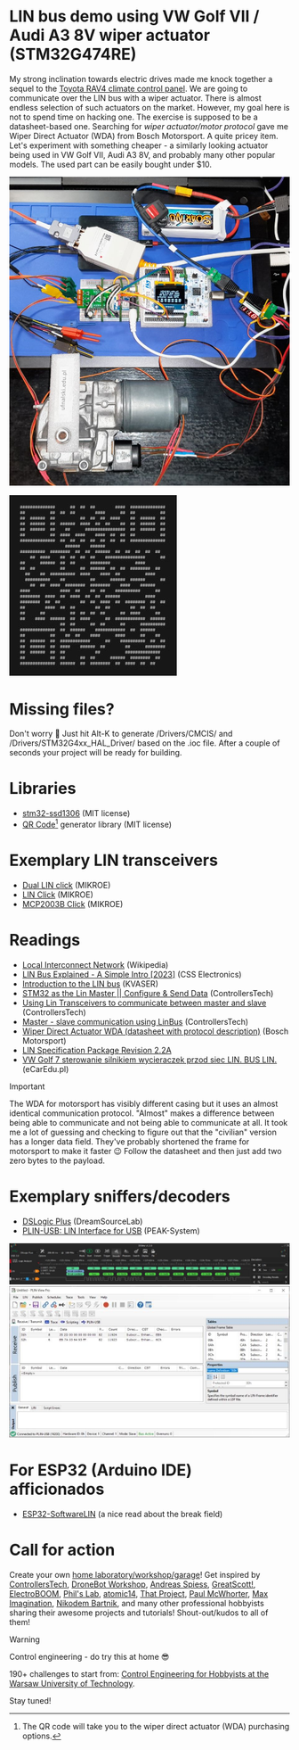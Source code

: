 # LIN bus demo using VW Golf VII / Audi A3 8V wiper actuator (STM32G474RE)
My strong inclination towards electric drives made me knock together a sequel to the [Toyota RAV4 climate control panel](https://github.com/ufnalski/lin_bus_rav4_climate_control_g474re). We are going to communicate over the LIN bus with a wiper actuator. There is almost endless selection of such actuators on the market. However, my goal here is not to spend time on hacking one. The exercise is supposed to be a datasheet-based one. Searching for _wiper actuator/motor protocol_ gave me Wiper Direct Actuator (WDA) from Bosch Motorsport. A quite pricey item. Let's experiment with something cheaper - a similarly looking actuator being used in VW Golf VII, Audi A3 8V, and probably many other popular models. The used part can be easily bought under $10.

![LIN bus wiper actuator in action](/Assets/Images/golf7_wda_in_action.jpg)

![WDA purchasing options](/Assets/Images/golf7_wda_qr_code.JPG)

# Missing files?
Don't worry :slightly_smiling_face: Just hit Alt-K to generate /Drivers/CMCIS/ and /Drivers/STM32G4xx_HAL_Driver/ based on the .ioc file. After a couple of seconds your project will be ready for building.

# Libraries
* [stm32-ssd1306](https://github.com/afiskon/stm32-ssd1306) (MIT license)
* [QR Code[^1] generator library](https://www.nayuki.io/page/qr-code-generator-library) (MIT license)

[^1]: The QR code will take you to the wiper direct actuator (WDA) purchasing options.

# Exemplary LIN transceivers
* [Dual LIN click](https://www.mikroe.com/dual-lin-click) (MIKROE)
* [LIN Click](https://www.mikroe.com/lin-click) (MIKROE)
* [MCP2003B Click](https://www.mikroe.com/mcp2003b-click) (MIKROE)

# Readings
* [Local Interconnect Network](https://en.wikipedia.org/wiki/Local_Interconnect_Network) (Wikipedia)
* [LIN Bus Explained - A Simple Intro [2023]](https://www.csselectronics.com/pages/lin-bus-protocol-intro-basics) (CSS Electronics)
* [Introduction to the LIN bus](https://kvaser.com/about-can/can-standards/linbus/) (KVASER)
* [STM32 as the Lin Master || Configure & Send Data](https://controllerstech.com/stm32-uart-8-lin-protocol-part-1/) (ControllersTech)
* [Using Lin Transceivers to communicate between master and slave](https://controllerstech.com/stm32-uart-9-lin-protocol-part-2/) (ControllersTech)
* [Master - slave communication using LinBus](https://controllerstech.com/stm32-uart-10-lin-protocol-part-3/) (ControllersTech)
* [Wiper Direct Actuator WDA (datasheet with protocol description)](https://www.bosch-motorsport.com/content/downloads/Raceparts/Resources/pdf/Data%20Sheet_68715659_Wiper_Direct_Actuator_WDA.pdf) (Bosch Motorsport)
* [LIN Specification Package Revision 2.2A](https://www.cs-group.de/wp-content/uploads/2016/11/LIN_Specification_Package_2.2A.pdf)
* [VW Golf 7 sterowanie silnikiem wycieraczek przod siec LIN. BUS LIN.](https://www.youtube.com/watch?v=aTWoo6geNao) (eCarEdu.pl)

> [!IMPORTANT]
> The WDA for motorsport has visibly different casing but it uses an almost identical communication protocol. "Almost" makes a difference between being able to communicate and not being able to communicate at all. It took me a lot of guessing and checking to figure out that the "civilian" version has a longer data field. They've probably shortened the frame for motorsport to make it faster :wink: Follow the datasheet and then just add two zero bytes to the payload.

# Exemplary sniffers/decoders
* [DSLogic Plus](https://www.dreamsourcelab.com/product/dslogic-series/) (DreamSourceLab)
* [PLIN-USB: LIN Interface for USB](https://www.peak-system.com/PLIN-USB.485.0.html?&L=1) (PEAK-System)

![LIN bus decoder](/Assets/Images/dsview_linbus_golf7_wda.JPG)
![LIN bus interface/sniffer](/Assets/Images/plin_golf7_wda.JPG)

# For ESP32 (Arduino IDE) afficionados
* [ESP32-SoftwareLIN](https://github.com/CW-B-W/ESP32-SoftwareLIN) (a nice read about the break field)

# Call for action
Create your own [home laboratory/workshop/garage](http://ufnalski.edu.pl/control_engineering_for_hobbyists/2024_dzien_popularyzacji_matematyki/Dzien_Popularyzacji_Matematyki_2024.pdf)! Get inspired by [ControllersTech](https://www.youtube.com/@ControllersTech), [DroneBot Workshop](https://www.youtube.com/@Dronebotworkshop), [Andreas Spiess](https://www.youtube.com/@AndreasSpiess), [GreatScott!](https://www.youtube.com/@greatscottlab), [ElectroBOOM](https://www.youtube.com/@ElectroBOOM), [Phil's Lab](https://www.youtube.com/@PhilsLab), [atomic14](https://www.youtube.com/@atomic14), [That Project](https://www.youtube.com/@ThatProject), [Paul McWhorter](https://www.youtube.com/@paulmcwhorter), [Max Imagination](https://www.youtube.com/@MaxImagination), [Nikodem Bartnik](https://www.youtube.com/@nikodembartnik), and many other professional hobbyists sharing their awesome projects and tutorials! Shout-out/kudos to all of them!

> [!WARNING]
> Control engineering - do try this at home :sunglasses:

190+ challenges to start from: [Control Engineering for Hobbyists at the Warsaw University of Technology](http://ufnalski.edu.pl/control_engineering_for_hobbyists/Control_Engineering_for_Hobbyists_list_of_challenges.pdf).

Stay tuned!